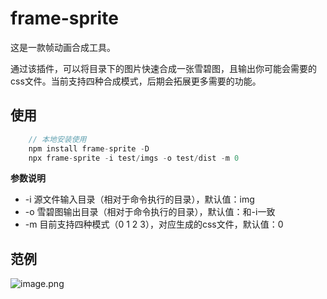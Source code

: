 # frame-sprite

这是一款帧动画合成工具。

通过该插件，可以将目录下的图片快速合成一张雪碧图，且输出你可能会需要的css文件。当前支持四种合成模式，后期会拓展更多需要的功能。

## 使用

```js
    // 本地安装使用
    npm install frame-sprite -D
    npx frame-sprite -i test/imgs -o test/dist -m 0
```

**参数说明**

+ -i 源文件输入目录（相对于命令执行的目录），默认值：img
+ -o 雪碧图输出目录（相对于命令执行的目录），默认值：和-i一致
+ -m 目前支持四种模式（0 1 2 3），对应生成的css文件，默认值：0
## 范例

![image.png](https://yun.dui88.com/tuia/frame/20210822125413.jpg)


